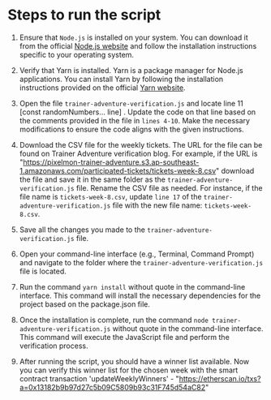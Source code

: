 # Steps to run the script
1. Ensure that `Node.js` is installed on your system. You can download it from the official [Node.js website](https://nodejs.org/en/download) and follow the installation instructions specific to your operating system.

2. Verify that Yarn is installed. Yarn is a package manager for Node.js applications. You can install Yarn by following the installation instructions provided on the official [Yarn website](https://classic.yarnpkg.com/lang/en/docs/install/#mac-stable).

3. Open the file `trainer-adventure-verification.js` and locate line 11 [const randomNumbers... line] . Update the code on that line based on the comments provided in the file in `lines 4-10`. Make the necessary modifications to ensure the code aligns with the given instructions.

4. Download the CSV file for the weekly tickets. The URL for the file can be found on Trainer Adventure verification blog. For example, if the URL is "https://pixelmon-trainer-adventure.s3.ap-southeast-1.amazonaws.com/participated-tickets/tickets-week-8.csv" download the file and save it in the same folder as the `trainer-adventure-verification.js` file. Rename the CSV file as needed. For instance, if the file name is `tickets-week-8.csv`, update `line 17` of the `trainer-adventure-verification.js` file with the new file name: `tickets-week-8.csv`.

5. Save all the changes you made to the `trainer-adventure-verification.js` file.

6. Open your command-line interface (e.g., Terminal, Command Prompt) and navigate to the folder where the `trainer-adventure-verification.js` file is located.

7. Run the command `yarn install` without quote in the command-line interface. This command will install the necessary dependencies for the project based on the package.json file.

8. Once the installation is complete, run the command `node trainer-adventure-verification.js` without quote in the command-line interface. This command will execute the JavaScript file and perform the verification process.

9. After running the script, you should have a winner list available. Now you can verify this winner list for the chosen week with the smart contract transaction 'updateWeeklyWinners' - "https://etherscan.io/txs?a=0x13182b9b97d27c5b09C5809b93c31F745d54aC82"